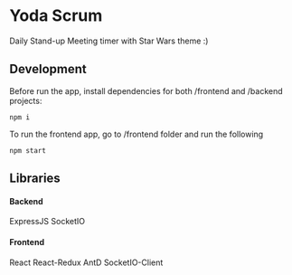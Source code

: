 # Yoda Scrum
Daily Stand-up Meeting timer with Star Wars theme :)

## Development
Before run the app, install dependencies for both /frontend and /backend projects:

    npm i

To run the frontend app, go to /frontend folder and run the following

    npm start

## Libraries
#### Backend
ExpressJS
SocketIO

#### Frontend
React
React-Redux
AntD
SocketIO-Client